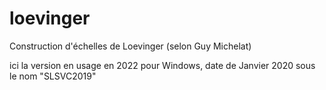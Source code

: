 # loevinger
Construction d'échelles de Loevinger (selon Guy Michelat)

ici la version en usage en 2022 pour Windows, date de Janvier 2020 sous le nom "SLSVC2019"


